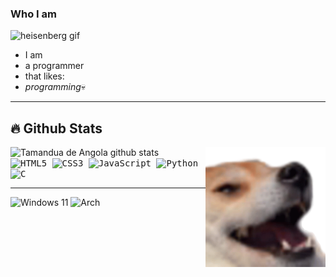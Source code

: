 ### Who I am

![heisenberg gif](https://media1.giphy.com/media/NUBp5KcV0PJBe/giphy.gif?cid=790b7611fe14c0641986c3633bc4a216aa02626eb859e791&rid=giphy.gif&ct=g)

 - I am
 - a programmer
 - that likes:
 - *programming*💀
---
## 🔥 Github Stats

<img align="right" width="38%" src="doge.png"/>

![Tamandua de Angola github stats](https://github-readme-stats.vercel.app/api?username=tamanduadeangola&show_icons=true&theme=radical)<br>
<kbd> ![HTML5](https://img.shields.io/badge/html5-%23E34F26.svg?style=for-the-badge&logo=html5&logoColor=white) </kbd>
<kbd> ![CSS3](https://img.shields.io/badge/css3-%231572B6.svg?style=for-the-badge&logo=css3&logoColor=white) </kbd>
<kbd> ![JavaScript](https://img.shields.io/badge/javascript-%23323330.svg?style=for-the-badge&logo=javascript&logoColor=%23F7DF1E) </kbd>
<kbd> ![Python](https://img.shields.io/badge/Python-3670A0?style=for-the-badge&logo=python&logoColor=ffdd54) </kbd>
<kbd> ![C](https://img.shields.io/badge/C-3670A0?style=for-the-badge&logo=C&logoColor=fff) </kbd>

---
<kbr> ![Windows 11](https://img.shields.io/badge/Windows%2011-%230079d5.svg?style=for-the-badge&logo=Windows%2011&logoColor=white) </kbr>
<kbr> ![Arch](https://img.shields.io/badge/Arch%20Linux-1793D1?logo=arch-linux&logoColor=fff&style=for-the-badge) </kbr>



